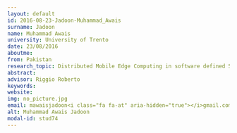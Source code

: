 ```yaml
---
layout: default 
id: 2016-08-23-Jadoon-Muhammad_Awais
surname: Jadoon
name: Muhammad Awais
university: University of Trento
date: 23/08/2016
aboutme: 
from: Pakistan
research_topic: Distributed Mobile Edge Computing in software defined 5G systems
abstract: 
advisor: Riggio Roberto 
keywords: 
website: 
img: no_picture.jpg
email: mawaisjadoon<i class="fa fa-at" aria-hidden="true"></i>gmail.com
alt: Muhammad Awais Jadoon
modal-id: stud74
---
```

